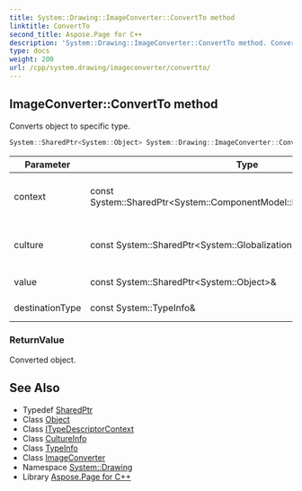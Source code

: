 ```yaml
---
title: System::Drawing::ImageConverter::ConvertTo method
linktitle: ConvertTo
second_title: Aspose.Page for C++
description: 'System::Drawing::ImageConverter::ConvertTo method. Converts object to specific type in C++.'
type: docs
weight: 200
url: /cpp/system.drawing/imageconverter/convertto/
---
```

## ImageConverter::ConvertTo method


Converts object to specific type.

```cpp
System::SharedPtr<System::Object> System::Drawing::ImageConverter::ConvertTo(const System::SharedPtr<System::ComponentModel::ITypeDescriptorContext> &context, const System::SharedPtr<System::Globalization::CultureInfo> &culture, const System::SharedPtr<System::Object> &value, const System::TypeInfo &destinationType) override
```


| Parameter | Type | Description |
| --- | --- | --- |
| context | const System::SharedPtr\<System::ComponentModel::ITypeDescriptorContext\>\& | [Object](../../../system/object/) conversion context information |
| culture | const System::SharedPtr\<System::Globalization::CultureInfo\>\& | Culture to use when converting objects |
| value | const System::SharedPtr\<System::Object\>\& | An object to convert. |
| destinationType | const System::TypeInfo\& | A type to convert to. |

### ReturnValue

Converted object.

## See Also

* Typedef [SharedPtr](../../../system/sharedptr/)
* Class [Object](../../../system/object/)
* Class [ITypeDescriptorContext](../../../system.componentmodel/itypedescriptorcontext/)
* Class [CultureInfo](../../../system.globalization/cultureinfo/)
* Class [TypeInfo](../../../system/typeinfo/)
* Class [ImageConverter](../)
* Namespace [System::Drawing](../../)
* Library [Aspose.Page for C++](../../../)
